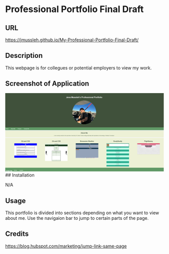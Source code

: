 # Professional Portfolio Final Draft

## URL
https://jmussleh.github.io/My-Professional-Portfolio-Final-Draft/

## Description
This webpage is for collegues or potential employers to view my work.

## Screenshot of Application
<img title="React Portfolio" alt="Screenshot of Portfolio" src="assets\ScreenshotMyfirstwebsite.png">
## Installation

N/A

## Usage

This portfolio is divided into sections depending on what you want to view about me. Use the navigaion bar to jump to certain parts of the page.

## Credits
https://blog.hubspot.com/marketing/jump-link-same-page


